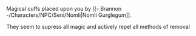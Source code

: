 Magical cuffs placed upon you by [[- Brannon -/Characters/NPC/Seni/Nomli|Nomli Gurglegum]].

They seem to supress all magic and actively repel all methods of removal
